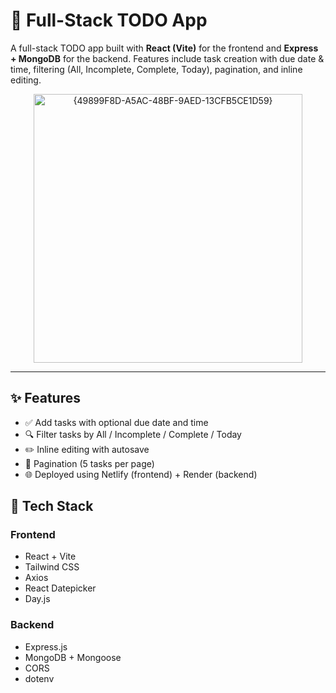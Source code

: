 # 📝 Full-Stack TODO App

A full-stack TODO app built with **React (Vite)** for the frontend and **Express + MongoDB** for the backend. Features include task creation with due date & time, filtering (All, Incomplete, Complete, Today), pagination, and inline editing.

<p align="center">
<img width="430" alt="{49899F8D-A5AC-48BF-9AED-13CFB5CE1D59}" src="https://github.com/user-attachments/assets/b5d3a924-8439-48b7-9ab8-49d896ac8ca3" />
</p>


---

## ✨ Features

- ✅ Add tasks with optional due date and time
- 🔍 Filter tasks by All / Incomplete / Complete / Today
- ✏️ Inline editing with autosave
- 📅 Pagination (5 tasks per page)
- 🌐 Deployed using Netlify (frontend) + Render (backend)


## 🧩 Tech Stack

### Frontend

- React + Vite
- Tailwind CSS
- Axios
- React Datepicker
- Day.js

### Backend

- Express.js
- MongoDB + Mongoose
- CORS
- dotenv
